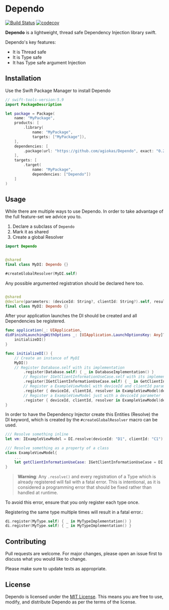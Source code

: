 # Dependo

[![Build Status](https://img.shields.io/endpoint.svg?url=https%3A%2F%2Factions-badge.atrox.dev%2Fagiokas%2FDependo%2Fbadge%3Fref%3Dmain%26token%3D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&style=flat)](https://actions-badge.atrox.dev/agiokas/Dependo/goto?ref=main&token=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)
[![codecov](https://codecov.io/gh/agiokas/Dependo/graph/badge.svg?token=CQXQTVUZRD)](https://codecov.io/gh/agiokas/Dependo)

**Dependo** is a lightweight, thread safe Dependency Injection library swift.

Dependo's key features: 
- It is Thread safe
- It is Type safe
- It has Type safe argument Injection

## Installation

Use the Swift Package Manager to install Dependo

```swift
// swift-tools-version:5.9
import PackageDescription

let package = Package(
    name: "MyPackage",
    products: [
        .library(
            name: "MyPackage",
            targets: ["MyPackage"]),
    ],
    dependencies: [
        .package(url: "https://github.com/agiokas/Dependo", exact: "0.2")
    ],
    targets: [
        .target(
            name: "MyPackage",
            dependencies: ["Dependo"])
    ]
)
```

## Usage

While there are multiple ways to use Dependo. In order to take advantage of the full feature-set we advice you to.

1. Declare a subclass of `Dependo`
2. Mark it as shared
3. Create a global Resolver

```swift
import Dependo


@shared
final class MyDI: Dependo {}

#createGlobalResolver(MyDI.self)
```

Any possible argumented registration should be declared here too.

```swift

@shared
@declare(parameters: (deviceId: String?, clientId: String?).self, result: IExampleViewModel.self)
final class MyDI: Dependo {}

```

After your application launches the DI should be created and all Dependencies be registered.

```swift
func application(_: UIApplication,
didFinishLaunchingWithOptions _: [UIApplication.LaunchOptionsKey: Any]?) -> Bool {
    initializeDI()
}

func initializeDI() {         
    // Create an instance of MyDI
    MyDI()
    // Register Database.self with its implementation
        .register(Database.self) { _ in DatabaseImplementation() }
        // Register IGetClientInformationUseCase.self with its implementation
        .register(IGetClientInformationUseCase.self) { _ in GetClientInformationUseCase() }
        // Register a ExampleViewModel with deviceId and clientId parameters
        .register { deviceId, clientId, resolver in ExampleViewModel(deviceId: deviceId, clientId: clientId) }
        // Register a ExampleViewModel just with a deviceId parameter
        .register { deviceId, clientId, resolver in ExampleViewModel(deviceId: deviceId) }
}
```

In order to have the Dependency Injector create this Entities (Resolve) the DI keyword, which is created by the `#createGlobalResolver` macro can be used.

```swift
/// Resolve something inline
let vm: IExampleViewModel = DI.resolve(deviceId: "D1", clientId: "C1")

/// Resolve something as a property of a class
class ExampleViewModel{
    ...
    let getClientInformationUseCase: IGetClientInformationUseCase = DI.resolve()
}

```

> **Warning**: Any `.resolve()` and every registration of a Type which is already registered will fail with a fatal error. This is intentional, as it is considered a programming error that should be fixed rather than handled at runtime.
>
To avoid this error, ensure that you only register each type once.

Registering the same type multiple times will result in a fatal error.: 
```swift
di.register(MyType.self) { _ in MyTypeImplementation() }
di.register(MyType.self) { _ in MyTypeImplementation() }
```

## Contributing

Pull requests are welcome. For major changes, please open an issue first
to discuss what you would like to change.

Please make sure to update tests as appropriate.

## License

Dependo is licensed under the [MIT License](https://github.com/agiokas/Dependo/blob/main/LICENSE). This means you are free to use, modify, and distribute Dependo as per the terms of the license.

